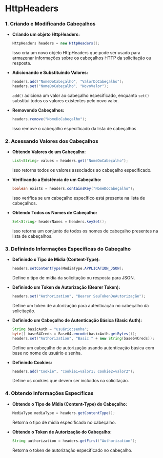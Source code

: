 # HttpHeaders

### **1. Criando e Modificando Cabeçalhos**

   - **Criando um objeto HttpHeaders:**
   
     ```java
     HttpHeaders headers = new HttpHeaders();
     ```

     Isso cria um novo objeto HttpHeaders que pode ser usado para armazenar informações sobre os cabeçalhos HTTP da solicitação ou resposta.

   - **Adicionando e Substituindo Valores:**
   
     ```java
     headers.add("NomeDoCabeçalho", "ValorDoCabeçalho");
     headers.set("NomeDoCabeçalho", "NovoValor");
     ```

     `add()` adiciona um valor ao cabeçalho especificado, enquanto `set()` substitui todos os valores existentes pelo novo valor.

   - **Removendo Cabeçalhos:**
   
     ```java
     headers.remove("NomeDoCabeçalho");
     ```

     Isso remove o cabeçalho especificado da lista de cabeçalhos.

### **2. Acessando Valores dos Cabeçalhos**

   - **Obtendo Valores de um Cabeçalho:**
   
     ```java
     List<String> values = headers.get("NomeDoCabeçalho");
     ```

     Isso retorna todos os valores associados ao cabeçalho especificado.

   - **Verificando a Existência de um Cabeçalho:**
   
     ```java
     boolean exists = headers.containsKey("NomeDoCabeçalho");
     ```

     Isso verifica se um cabeçalho específico está presente na lista de cabeçalhos.

   - **Obtendo Todos os Nomes de Cabeçalho:**
   
     ```java
     Set<String> headerNames = headers.keySet();
     ```

     Isso retorna um conjunto de todos os nomes de cabeçalho presentes na lista de cabeçalhos.

### **3. Definindo Informações Específicas do Cabeçalho**

   - **Definindo o Tipo de Mídia (Content-Type):**
   
     ```java
     headers.setContentType(MediaType.APPLICATION_JSON);
     ```

     Define o tipo de mídia da solicitação ou resposta para JSON.

   - **Definindo um Token de Autorização (Bearer Token):**
   
     ```java
     headers.set("Authorization", "Bearer SeuTokenDeAutorização");
     ```

     Define um token de autorização para autenticação no cabeçalho da solicitação.

   - **Definindo um Cabeçalho de Autenticação Básica (Basic Auth):**
   
     ```java
     String basicAuth = "usuário:senha";
     byte[] base64Creds = Base64.encode(basicAuth.getBytes());
     headers.set("Authorization", "Basic " + new String(base64Creds));
     ```

     Define um cabeçalho de autorização usando autenticação básica com base no nome de usuário e senha.

   - **Definindo Cookies:**
   
     ```java
     headers.add("Cookie", "cookie1=valor1; cookie2=valor2");
     ```

     Define os cookies que devem ser incluídos na solicitação.

### **4. Obtendo Informações Específicas**

   - **Obtendo o Tipo de Mídia (Content-Type) do Cabeçalho:**
   
     ```java
     MediaType mediaType = headers.getContentType();
     ```

     Retorna o tipo de mídia especificado no cabeçalho.

   - **Obtendo o Token de Autorização do Cabeçalho:**
   
     ```java
     String authorization = headers.getFirst("Authorization");
     ```

     Retorna o token de autorização especificado no cabeçalho.

